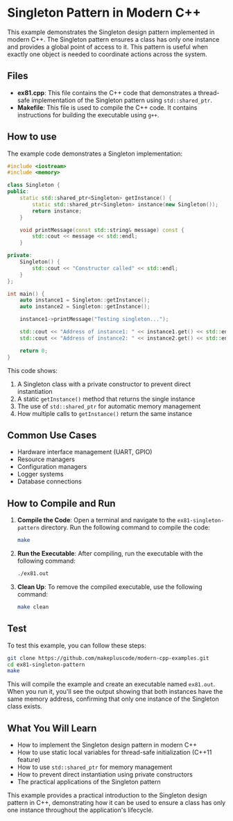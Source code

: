 # Singleton Pattern in Modern C++

This example demonstrates the Singleton design pattern implemented in modern C++. The Singleton pattern ensures a class has only one instance and provides a global point of access to it. This pattern is useful when exactly one object is needed to coordinate actions across the system.

## Files

- **ex81.cpp**: This file contains the C++ code that demonstrates a thread-safe implementation of the Singleton pattern using `std::shared_ptr`.
- **Makefile**: This file is used to compile the C++ code. It contains instructions for building the executable using `g++`.

## How to use

The example code demonstrates a Singleton implementation:

```cpp
#include <iostream>
#include <memory>

class Singleton {
public:
    static std::shared_ptr<Singleton> getInstance() {
        static std::shared_ptr<Singleton> instance(new Singleton());
        return instance;
    }

    void printMessage(const std::string& message) const {
        std::cout << message << std::endl;
    }

private:
    Singleton() {
        std::cout << "Constructor called" << std::endl;
    }
};

int main() {
    auto instance1 = Singleton::getInstance();
    auto instance2 = Singleton::getInstance();

    instance1->printMessage("Testing singleton...");

    std::cout << "Address of instance1: " << instance1.get() << std::endl;
    std::cout << "Address of instance2: " << instance2.get() << std::endl;

    return 0;
}
```

This code shows:
1. A Singleton class with a private constructor to prevent direct instantiation
2. A static `getInstance()` method that returns the single instance
3. The use of `std::shared_ptr` for automatic memory management
4. How multiple calls to `getInstance()` return the same instance

## Common Use Cases

- Hardware interface management (UART, GPIO)
- Resource managers
- Configuration managers
- Logger systems
- Database connections

## How to Compile and Run

1. **Compile the Code**: Open a terminal and navigate to the `ex81-singleton-pattern` directory. Run the following command to compile the code:
   ```bash
   make
   ```

2. **Run the Executable**: After compiling, run the executable with the following command:
   ```bash
   ./ex81.out
   ```

3. **Clean Up**: To remove the compiled executable, use the following command:
   ```bash
   make clean
   ```

## Test

To test this example, you can follow these steps:

```bash
git clone https://github.com/makepluscode/modern-cpp-examples.git
cd ex81-singleton-pattern
make
```

This will compile the example and create an executable named `ex81.out`. When you run it, you'll see the output showing that both instances have the same memory address, confirming that only one instance of the Singleton class exists.

## What You Will Learn

- How to implement the Singleton design pattern in modern C++
- How to use static local variables for thread-safe initialization (C++11 feature)
- How to use `std::shared_ptr` for memory management
- How to prevent direct instantiation using private constructors
- The practical applications of the Singleton pattern

This example provides a practical introduction to the Singleton design pattern in C++, demonstrating how it can be used to ensure a class has only one instance throughout the application's lifecycle.

